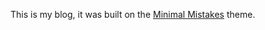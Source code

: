 This is my blog, it was built on the [Minimal Mistakes](https://mmistakes.github.io/minimal-mistakes/) theme.
